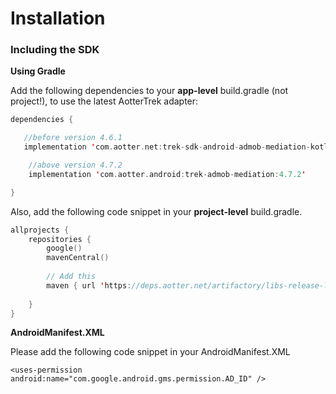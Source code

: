 # Installation

### Including the SDK

**Using Gradle**

Add the following dependencies to your **app-level** build.gradle (not project!), to use the latest AotterTrek adapter:

```kotlin
dependencies {

   //before version 4.6.1
   implementation 'com.aotter.net:trek-sdk-android-admob-mediation-kotlin:4.6.1'

    //above version 4.7.2
    implementation 'com.aotter.android:trek-admob-mediation:4.7.2'

}
```

Also, add the following code snippet in your **project-level** build.gradle.

```kotlin
allprojects {
    repositories {
        google()
        mavenCentral()
        
        // Add this
        maven { url 'https://deps.aotter.net/artifactory/libs-release-local' }
        
    }
}
```

**AndroidManifest.XML**

Please add the following code snippet in your AndroidManifest.XML

```
<uses-permission android:name="com.google.android.gms.permission.AD_ID" />
```
